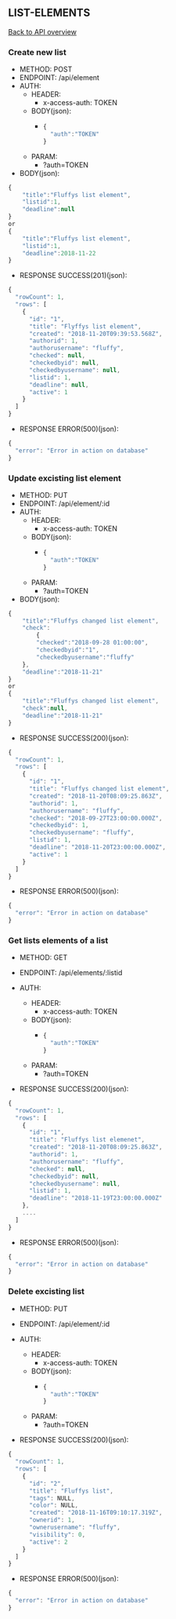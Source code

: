 ## LIST-ELEMENTS

[Back to API overview](./api.md)

### Create new list

* METHOD: POST
* ENDPOINT: /api/element
* AUTH:
	* HEADER:
        * x-access-auth: TOKEN
    * BODY(json):
        * ```javascript
          {
	        "auth":"TOKEN"
          }
          ```
    * PARAM:
        * ?auth=TOKEN
* BODY(json):

```javascript
{
	"title":"Fluffys list element",
	"listid":1,
	"deadline":null
}
or
{
	"title":"Fluffys list element",
	"listid":1,
	"deadline":2018-11-22
}
```

* RESPONSE SUCCESS(201)(json):

```javascript
{
  "rowCount": 1,
  "rows": [
    {
      "id": "1",
      "title": "Flyffys list element",
      "created": "2018-11-20T09:39:53.568Z",
      "authorid": 1,
      "authorusername": "fluffy",
      "checked": null,
      "checkedbyid": null,
      "checkedbyusername": null,
      "listid": 1,
      "deadline": null,
      "active": 1
    }
  ]
}
```

* RESPONSE ERROR(500)(json):
```javascript
{
  "error": "Error in action on database"
}
```

### Update excisting list element

* METHOD: PUT
* ENDPOINT: /api/element/:id
* AUTH:
	* HEADER:
        * x-access-auth: TOKEN
    * BODY(json):
        * ```javascript
          {
	        "auth":"TOKEN"
          }
          ```
    * PARAM:
        * ?auth=TOKEN
* BODY(json):

```javascript
{
	"title":"Fluffys changed list element",
	"check":
		{
		"checked":"2018-09-28 01:00:00",
		"checkedbyid":"1",
		"checkedbyusername":"fluffy"
	},
	"deadline":"2018-11-21"
}
or
{
	"title":"Fluffys changed list element",
	"check":null,
	"deadline":"2018-11-21"
}
```

* RESPONSE SUCCESS(200)(json):

```javascript
{
  "rowCount": 1,
  "rows": [
    {
      "id": "1",
      "title": "Fluffys changed list element",
      "created": "2018-11-20T08:09:25.863Z",
      "authorid": 1,
      "authorusername": "fluffy",
      "checked": "2018-09-27T23:00:00.000Z",
      "checkedbyid": 1,
      "checkedbyusername": "fluffy",
      "listid": 1,
      "deadline": "2018-11-20T23:00:00.000Z",
      "active": 1
    }
  ]
}
```

* RESPONSE ERROR(500)(json):
```javascript
{
  "error": "Error in action on database"
}
```

### Get lists elements of a list

* METHOD: GET
* ENDPOINT: /api/elements/:listid
* AUTH:
	* HEADER:
        * x-access-auth: TOKEN
    * BODY(json):
        * ```javascript
          {
	        "auth":"TOKEN"
          }
          ```
    * PARAM:
        * ?auth=TOKEN


* RESPONSE SUCCESS(200)(json):

```javascript
{
  "rowCount": 1,
  "rows": [
    {
      "id": "1",
      "title": "Fluffys list elemenet",
      "created": "2018-11-20T08:09:25.863Z",
      "authorid": 1,
      "authorusername": "fluffy",
      "checked": null,
      "checkedbyid": null,
      "checkedbyusername": null,
      "listid": 1,
      "deadline": "2018-11-19T23:00:00.000Z"
    },
    ....
  ]
}
```

* RESPONSE ERROR(500)(json):
```javascript
{
  "error": "Error in action on database"
}
```

### Delete excisting list

* METHOD: PUT
* ENDPOINT: /api/element/:id
* AUTH:
	* HEADER:
        * x-access-auth: TOKEN
    * BODY(json):
        * ```javascript
          {
	        "auth":"TOKEN"
          }
          ```
    * PARAM:
        * ?auth=TOKEN

* RESPONSE SUCCESS(200)(json):

```javascript
{
  "rowCount": 1,
  "rows": [
    {
      "id": "2",
      "title": "Fluffys list",
      "tags": NULL,
      "color": NULL,
      "created": "2018-11-16T09:10:17.319Z",
      "ownerid": 1,
      "ownerusername": "fluffy",
      "visibility": 0,
      "active": 2
    }
  ]
}
```

* RESPONSE ERROR(500)(json):
```javascript
{
  "error": "Error in action on database"
}
```